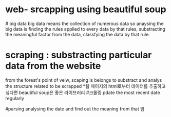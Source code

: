# web- srcapping using beautiful soup

<definition>
# big data
big data means the collection of numerous data
so anaysing the big data is finding the rules applied to every data
by that rules, substracting the meaningful factor from the data, classfying the data by that rule.


# scraping : substracting particular data from the website
from the forest's point of veiw, scaping is belongs to substract and analys the structure related to be scrapped
*웹 페이지의 html로부터 데이터를 추출하고 싶다면 beautiful soup은 좋은 라이브러리
#크롤링
pdate the most recent date regularly

#parsing
analysing the date and find out the meaning from that
임
